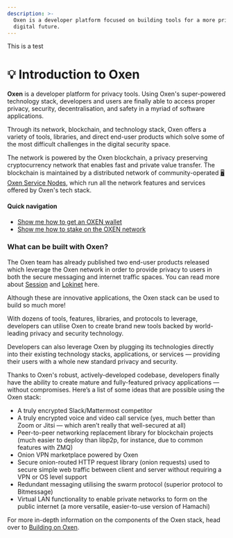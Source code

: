 ```yaml
---
description: >-
  Oxen is a developer platform focused on building tools for a more private
  digital future.
---
```


This is a test

# 💡 Introduction to Oxen

**Oxen** is a developer platform for privacy tools. Using Oxen's super-powered technology stack, developers and users are finally able to access proper privacy, security, decentralisation, and safety in a myriad of software applications.

Through its network, blockchain, and technology stack, Oxen offers a variety of tools, libraries, and direct end-user products which solve some of the most difficult challenges in the digital security space.

The network is powered by the Oxen blockchain, a privacy preserving cryptocurrency network that enables fast and private value transfer. The blockchain is maintained by a distributed network of community-operated [🖥 Oxen Service Nodes](about-the-oxen-blockchain/oxen-service-nodes.md), which run all the network features and services offered by Oxen's tech stack.

#### Quick navigation

* [Show me how to get an OXEN wallet](using-the-oxen-blockchain/oxen-wallet-guides/)
* [Show me how to stake on the OXEN network](using-the-oxen-blockchain/oxen-service-node-guides/staking-to-shared-service-node.md)

### What can be built with Oxen?

The Oxen team has already published two end-user products released which leverage the Oxen network in order to provide privacy to users in both the secure messaging and internet traffic spaces. You can read more about [Session](products-built-on-oxen/session/) and [Lokinet](products-built-on-oxen/lokinet/) here.

Although these are innovative applications, the Oxen stack can be used to build so much more!

With dozens of tools, features, libraries, and protocols to leverage, developers can utilise Oxen to create brand new tools backed by world-leading privacy and security technology.

Developers can also leverage Oxen by plugging its technologies directly into their existing technology stacks, applications, or services — providing their users with a whole new standard privacy and security.

Thanks to Oxen's robust, actively-developed codebase, developers finally have the ability to create mature and fully-featured privacy applications — without compromises. Here’s a list of some ideas that are possible using the Oxen stack:

* A truly encrypted Slack/Mattermost competitor
* A truly encrypted voice and video call service \(yes, much better than Zoom or Jitsi — which aren’t really that well-secured at all\)
* Peer-to-peer networking replacement library for blockchain projects \(much easier to deploy than libp2p, for instance, due to common features with ZMQ\)
* Onion VPN marketplace powered by Oxen
* Secure onion-routed HTTP request library \(onion requests\) used to secure simple web traffic between client and server without requiring a VPN or OS level support
* Redundant messaging utilising the swarm protocol \(superior protocol to Bitmessage\)
* Virtual LAN functionality to enable private networks to form on the public internet \(a more versatile, easier-to-use version of Hamachi\)

For more in-depth information on the components of the Oxen stack, head over to [Building on Oxen](building-with-oxen/).  
  


